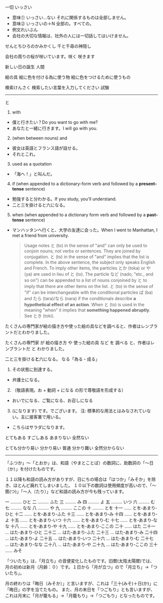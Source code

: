 一切 いっさい
- 意味⓵ いっさい...ない それに関係するものは全部しません。
- 意味⓶ いっさいの＋N 全部の。すべての。
- 例文れいぶん
- 会社の大切な情報は、社外の人には一切話してはいけません。

せんとちひろのかみかくし 千と千尋の神隠し

会社の周りの桜が咲いています。咲く 咲きます

新しい日の誕生 人間

絵の具 絵に色を付ける為に使う物 絵に色をつけるために使うもの

検索けんさく
検索したい言葉を入力してください
試験


---

と

1. with

  - 僕と行きたい？Do you want to go with me?
  - あなたと一緒に行きます。I will go with you.

2. (when between nouns) and

  - 彼女は英語とフランス語が話せる。
  - それとこれ。

3. used as a quotation

  - 「海へ！」と叫んだ。

4. if (when appended to a dictionary-form verb and followed by a **present-tense** sentence)

  - 勉強すると分わかる。If you study, you'll understand.
  - 二と三を掛けると六になる。

5. when (when appended to a dictionary form verb and followed by a **past-tense** sentence)

  - マンハッタンへ行くと、大学の友達に会った。When I went to Manhattan, I met a friend from university.

    > Usage notes と (to) in the sense of "and" can only be used to conjoin nouns; not verbs or sentences. They are joined by conjugation. と (to) in the sense of "and" implies that the list is complete. In the above sentence, the subject only speaks English and French. To imply other items, the particles とか (toka) or や (ya) are used in lieu of と (to). The particle など (nado, "etc., and so on") can be appended to a list of nouns conjoined by と to imply that there are other items on the list. と (to) in the sense of "if" can be interchangeable with the conditional particles ば (ba) and たら (tara)/なら (nara) if the conditionals describe **a hypothetical effect of an action**. When と (to) is used in the meaning "when" it implies that **something happened abruptly**. See とき (toki).

たくさんの専門家が絵の描き方や使った絵の具などを調べると、作者はレンブラントだとわかりました。

たくさんの専門家 が 絵の描き方 や 使った絵の具 など を 調べる と、作者はレンブラントだ と わかりました。

二と三を掛ける**と**六になる。 なる「為る・成る」

1. その状態に到達する。

  - 弁護士になる。

2. （敬語表現。お + 動詞 + になる の形で尊敬語を形成する）

  - おいでになる、ご覧になる、お召しになる

3. (になります) です。でございます。 注: 標準的な用法とはみなされていない。主に接客業で用いる。

  - こちらはサラダになります。

とてもある すごしある あまりない 全然ない

とても分かり易い 分かり易い 普通 分かり難い 全然分からない

---
「ふつか」～「とおか」は、和語（やまとことば）の数詞に、助数詞の「～日（か）」を付けたものです。

１１以降も和語の読み方がありすが、日にちの場合は「はつか」「みそか」を除き、ほとんど廃れてしまいました。
１０以下の数詞は使用頻度が高いので、「～箇(つ)」「～人（たり）」など和語の読み方が今も残っています。

一 ……… ひと
二 ……… ふた
三 ……… み
四 ……… よ
五 ……… いつ
六 ……… む
七 ……… なな
八 ……… や
九 ……… ここの
十 ……… とを
十一 …… とを‐あまり‐ひと
十二 …… とを‐あまり‐ふた
十三 …… とを‐あまり‐み
十四 …… とを‐あまり‐よ
十五 …… とを‐あまり‐いつ
十六 …… とを‐あまり‐む
十七 …… とを‐あまり‐なな
十八 …… とを‐あまり‐や
十九 …… とを‐あまり‐ここの
二十 …… はた
二十一 … はた‐あまり‐ひと
二十二 … はた‐あまり‐ふた
二十三 … はた‐あまり‐み
二十四 … はた‐あまり‐よ
二十五 … はた‐あまり‐いつ
二十六 … はた‐あまり‐む
二十七 … はた‐あまり‐なな
二十八 … はた‐あまり‐や
二十九 … はた‐あまり‐ここの
三十 …… みそ


「ついたち」は、「月立ち」の音便変化したものです。旧暦(太陰太陽暦)では、月の初めは新月（月齢：０）です。１日から「月が立つ」ので「月立ち」→「ついたち」。

月の終わりは「晦日（みそか）」と言いますが、これは「三十(みそ)＋日(か)」に「晦日」の字を当てたもの。
また、月の末日を「つごもり」とも言いますが、これは月末に「月が籠もる」→「月籠もり」→「つごもり」となったものです。
